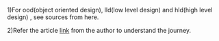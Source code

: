 1)For ood(object oriented design), lld(low level design) and hld(high level design) , see sources from here.

2)Refer the article [link](https://leetcode.com/discuss/interview-experience/3171859/Journey-to-a-FAANG-Company-Amazon-or-SDE2-(L5)-or-Bangalore-or-Oct-2022-Accepted) from the author to understand the journey.

